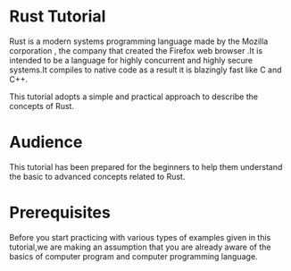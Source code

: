 
# Rust Tutorial

Rust is a modern systems programming language made by the Mozilla corporation , the company that created the Firefox web browser .It is intended to be a language for highly concurrent and highly secure systems.It compiles to native code as a result it is blazingly fast like C and C++.

This tutorial adopts a simple and practical approach to describe the concepts of Rust.

# Audience

This tutorial has been prepared for the beginners to help them understand the basic to advanced concepts related to Rust.

# Prerequisites

Before you start practicing with various types of examples given in this tutorial,we are making an assumption that you are already aware of the basics of computer program and computer programming language.